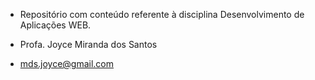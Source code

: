 * Repositório com conteúdo referente à disciplina Desenvolvimento de Aplicações WEB.

* Profa. Joyce Miranda dos Santos

* mds.joyce@gmail.com
